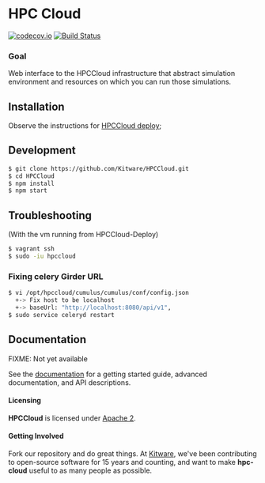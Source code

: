 # HPC Cloud #

[![codecov.io](https://codecov.io/github/Kitware/HPCCloud/coverage.svg?branch=master)](https://codecov.io/github/Kitware/HPCCloud?branch=master)
[![Build Status](https://travis-ci.org/Kitware/HPCCloud.svg?branch=master)](https://travis-ci.org/Kitware/HPCCloud)

### Goal ###

Web interface to the HPCCloud infrastructure that abstract simulation
environment and resources on which you can run those simulations.

## Installation

Observe the instructions for [HPCCloud deploy](https://github.com/Kitware/HPCCloud-deploy);

## Development

```sh
$ git clone https://github.com/Kitware/HPCCloud.git
$ cd HPCCloud
$ npm install
$ npm start
```

## Troubleshooting

(With the vm running from HPCCloud-Deploy)
```sh
$ vagrant ssh
$ sudo -iu hpccloud
```

### Fixing celery Girder URL

```sh
$ vi /opt/hpccloud/cumulus/cumulus/conf/config.json
  +-> Fix host to be localhost
  +-> baseUrl: "http://localhost:8080/api/v1",
$ sudo service celeryd restart
```

## Documentation

FIXME: Not yet available

See the [documentation](https://kitware.github.io/hpc-cloud) for a
getting started guide, advanced documentation, and API descriptions.

#### Licensing

**HPCCloud**  is licensed under [Apache 2](LICENSE).

#### Getting Involved

Fork our repository and do great things. At [Kitware](http://www.kitware.com),
we've been contributing to open-source software for 15 years and counting, and
want to make **hpc-cloud** useful to as many people as possible.
